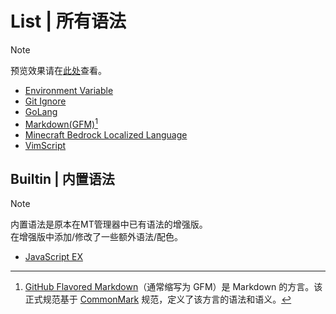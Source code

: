 # List | 所有语法
> [!NOTE]
> 预览效果请在[此处](../preview)查看。

- [Environment Variable](dotenv.mtsx)
- [Git Ignore](gitignore.mtsx)
- [GoLang](golang.mtsx)
- [Markdown(GFM)](markdown_github.mtsx)[^GFM]
- [Minecraft Bedrock Localized Language](minecraft_lang.mtsx)
- [VimScript](vim.mtsx)

## Builtin | 内置语法
> [!NOTE]
> 内置语法是原本在MT管理器中已有语法的增强版。  
> 在增强版中添加/修改了一些额外语法/配色。
<!--
- [Markdown EX](builtin/Markdown.mtsx)
-->
- [JavaScript EX](builtin/JavaScript.mtsx)


[^GFM]: [GitHub Flavored Markdown](https://github.github.com/gfm)（通常缩写为 GFM）是 Markdown 的方言。该正式规范基于 [CommonMark](https://commonmark.org) 规范，定义了该方言的语法和语义。
